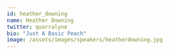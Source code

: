 ```yaml
---
id: heather_downing
name: Heather Downing
twitter: quorralyne
bio: "Just A Basic Peach"
image: /assets/images/speakers/heatherdowning.jpg
---
```

